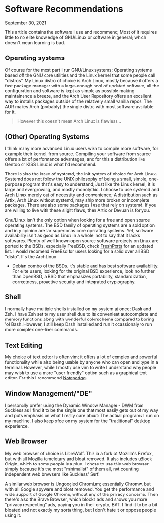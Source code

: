 # Software Recommendations
September 30, 2021

This article contains the software I use and recommend; Most of it
requires little to no elite knowledge of GNU/Linux or software in general;
which doesn't mean learning is bad.


## Operating systems

Of course for the most part I run GNU/Linux systems; Operating systems based
off the GNU core utilities and the Linux kernel that some people call "distros".
My Linux distro of choice is Arch Linux, mostly because
it offers a fast package manager with a large-enough pool of updated software,
all the configuration and software is kept as simple as possible making
maintainence a breeze, and the Arch User Repository offers an excellent way to
installs packages outside of the relatively small vanilla repos. The AUR makes
Arch (probably) the single distro with most software available for it.

> However this doesn't mean Arch Linux is flawless...


## (Other) Operating Systems

I think many more advanced Linux users wish to compile more software, for
example their kernel, from source. Compiling your software from source offers a
lot of performance advantages, and for this a distribution like Gentoo or KISS
Linux is what I'd recommend.

There is also the issue of systemd, the init system of choice for Arch Linux.
Systemd does not follow the UNIX philosophy of being a small, simple,
one-purpose program that's easy to understand; Just like the Linux kernel, it
is large and evergrowing, and mostly monolythic. I choose to use systemd and
Arch Linux merely out of necessity and convenience; A distribution such as
Artix, Arch Linux without systemd, may ship more broken or incomplete packages.
There are also some packages I use that rely on systemd. If you are willing to
live with these slight flaws, then Artix or Devuan is for you.

Gnu/Linux isn't the only option when looking for a free and open source
operating systems. The BSD family of operating systems are a sold option and in
y opinion are far superior as core operating systems. Yet, software
availability isn't as good as Linux in a whole, not to say that it lacks
softwares. Plenty of well known open source software projects on Linux are
ported to the BSDs, especially FreeBSD, check
[FreshPorts](https://www.freshports.org/) for an updated list. I would recomend
FreeBsd for users looking for a solid over all BSD "disto". It's the ArchLinux
+ Debian combo of the BSDs. It's stable and has best software availability. For
elite users, looking for the original BSD experience, look no further than
OpenBSD, a BSD that emphasizes portability, standardization, correctness,
proactive security and integrated cryptography.


## Shell

I normally have multiple shells installed on my system at once; Dash and Zsh.
I have Zsh set to my user shell due to its convenient autocomplete and memory
functions along with wonderful colorscheme compared to boring 'ol Bash.
However, I still keep Dash installed and run it ocassionaly to run more complex
one-liner commands.


## Text Editing

My choice of text editor is often vim; it offers a lot of complex and powerful
functionality while also being usable by anyone who can open and type in a
terminal. However, while I mostly use vim to write I understand why people may
wish to use a more "user friendly" option such as a graphical text editor. For
this I recommend [Notepadqq](https://notepadqq.com/s/).


## Window Management/"DE"

I personally prefer using the Dynamic Window Manager -
[DWM](https://dwm.suckless.org/) from Suckless as I find it to be the single
one that most easily gets out of my way and puts emphasis on what I really care
about: The actual programs I run on my machine. I also keep xfce on my system for
the "traditional" desktop experience.


## Web Browser

My web browser of choice is LibreWolf. This ia a fork of Mozilla's Firefox, but
with all Mozilla temeletary and bloat removed. It also includes uBlock Origin,
which to some people is a plus. I chose to use this web browser simply because
it's the most "minimalist" of them all, not counting independent web browsers
like Suckless' Surf.

A similar web browser is Ungoogled Chromium; essentially Chromw, but with
all Google spyware and bloat removed. You get the performance and wide support
of Google Chrome, without any of the privacy concerns. Then there's also the Brave
Browser, which blocks ads and shows you more "privacy respecting" ads, paying
you in their crypto, BAT. I find it to be a bit bloated and not exactly my
sorta thing, but I don't hate it or oppose people using it.
